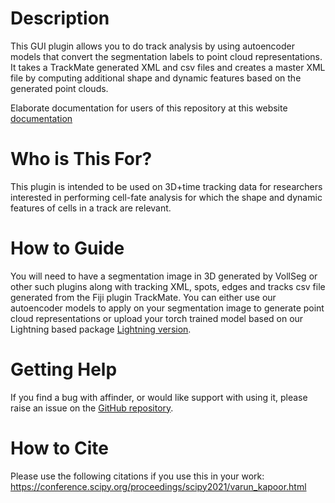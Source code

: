 # Description

This GUI plugin allows you to do track analysis by using autoencoder models that convert the segmentation labels to point cloud representations. It takes
a TrackMate generated XML and csv files and creates a master XML file by computing additional shape and dynamic features based on the generated point clouds. 


Elaborate documentation for users of this repository at this website [documentation]

# Who is This For?

This plugin is intended to be used on 3D+time tracking data for researchers interested in performing cell-fate analysis for which the shape and dynamic features of cells in a track are relevant.

# How to Guide

You will need to have a segmentation image in 3D generated by VollSeg or other such plugins along with tracking XML, spots, edges and tracks csv file 
generated from the Fiji plugin TrackMate. You can either use our autoencoder models to apply on your segmentation image to generate point cloud representations
or upload your torch trained model based on our Lightning based package [Lightning version](https://github.com/Kapoorlabs-CAPED/KapoorLabs-Lightning).



# Getting Help

If you find a bug with affinder, or would like support with using it, please raise an
issue on the [GitHub repository](https://github.com/Kapoorlabs-CAPED/vollseg-napari-trackmate).

# How to Cite

Please use the following citations if you use this in your work:
https://conference.scipy.org/proceedings/scipy2021/varun_kapoor.html


[documentation]: https://kapoorlabs-caped.github.io/vollseg-napari-trackmate
